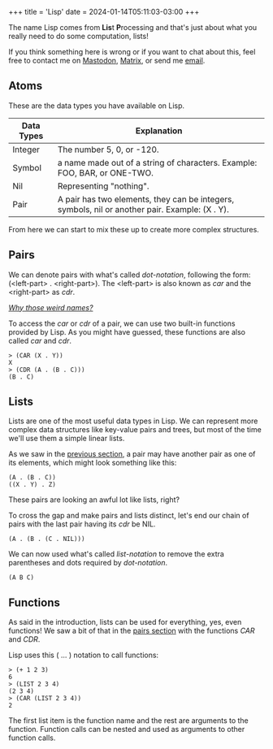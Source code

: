 +++
title = 'Lisp'
date = 2024-01-14T05:11:03-03:00
+++

The name Lisp comes from **Lis**t **P**rocessing and that's just about what you really need to do some computation, lists!

If you think something here is wrong or if you want to chat about this, feel free to contact me on
<a href="https://mastodon.social/@fkinoshita" target="_blank" rel="me">Mastodon</a>,
<a href="https://matrix.to/#/@fkinoshita:gnome.org" target="_blank">Matrix</a>, or
send me <a href="https://letterbird.co/kinofhek" target="_blank">email</a>.

## Atoms

These are the data types you have available on Lisp.

| Data Types | Explanation |
| ---        | ---         |
| Integer    | The number 5, 0, or -120. |
| Symbol     | a name made out of a string of characters. Example: FOO, BAR, or ONE-TWO. |
| Nil        | Representing "nothing". |
| Pair       | A pair has two elements, they can be integers, symbols, nil or another pair. Example: (X . Y).

From here we can start to mix these up to create more complex structures.

## Pairs

We can denote pairs with what's called *dot-notation*, following the form: (\<left-part\> . \<right-part\>). The \<left-part\> is also known as *car* and the \<right-part\> as *cdr*.

*[Why those weird names?](https://en.wikipedia.org/wiki/CAR_and_CDR)*

To access the *car* or *cdr* of a pair, we can use two built-in functions provided by Lisp. As you might have guessed, these functions are also called *car* and *cdr*.


```
> (CAR (X . Y))
X
> (CDR (A . (B . C)))
(B . C)
```

## Lists

Lists are one of the most useful data types in Lisp. We can represent more complex data structures like
key-value pairs and trees, but most of the time we'll use them a simple linear lists.

As we saw in the [previous section](#pairs), a pair may have another pair as one of its elements, which might
look something like this:

```
(A . (B . C))
((X . Y) . Z)
```

These pairs are looking an awful lot like lists, right?

To cross the gap and make pairs and lists distinct, let's end our chain of pairs with the last pair having its *cdr* be NIL.

```
(A . (B . (C . NIL)))
```

We can now used what's called *list-notation* to remove the extra parentheses and dots required by *dot-notation*.

```
(A B C)
```

## Functions

As said in the introduction, lists can be used for everything, yes, even functions! We saw a bit of that in the [pairs section](#pairs) with the functions *CAR* and *CDR*.

Lisp uses this (<function-name> ... <args>) notation to call functions:

```
> (+ 1 2 3)
6
> (LIST 2 3 4)
(2 3 4)
> (CAR (LIST 2 3 4))
2
```

The first list item is the function name and the rest are arguments to the function.
Function calls can be nested and used as arguments to other function calls.
